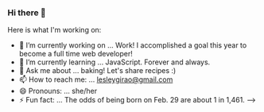 ### Hi there 👋


Here is what I'm working on:

- 🔭 I’m currently working on ... Work! I accomplished a goal this year to become a full time web developer!
- 🌱 I’m currently learning ... JavaScript. Forever and always.
- 💬 Ask me about ... baking! Let's share recipes :)
- 📫 How to reach me: ... lesleygirao@gmail.com
- 😄 Pronouns: ... she/her
- ⚡ Fun fact: ... The odds of being born on Feb. 29 are about 1 in 1,461.
-->
